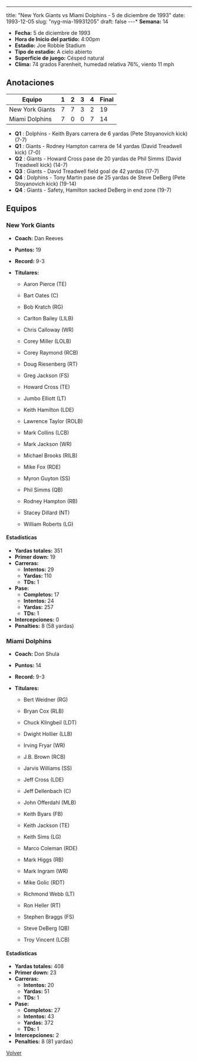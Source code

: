 ---
title: "New York Giants vs Miami Dolphins - 5 de diciembre de 1993"
date: 1993-12-05
slug: "nyg-mia-19931205"
draft: false
---* **Semana:** 14
* **Fecha:** 5 de diciembre de 1993
* **Hora de Inicio del partido:** 4:00pm
* **Estadio:** Joe Robbie Stadium
* **Tipo de estadio:** A cielo abierto
* **Superficie de juego:** Césped natural
* **Clima:** 74 grados Farenheit, humedad relativa 76%, viento 11 mph




## Anotaciones
| Equipo | 1 | 2 | 3 | 4 | Final |
|--------|---|---|---|---|-------|
| New York Giants  | 7 | 7 | 3 | 2  | 19 |
| Miami Dolphins  | 7 | 0 | 0 | 7  | 14 |
* **Q1** : Dolphins - Keith Byars carrera de 6 yardas (Pete Stoyanovich kick) (7-7)
* **Q1** : Giants - Rodney Hampton carrera de 14 yardas (David Treadwell kick) (7-0)
* **Q2** : Giants - Howard Cross pase de 20 yardas de Phil Simms (David Treadwell kick) (14-7)
* **Q3** : Giants - David Treadwell field goal de 42 yardas (17-7)
* **Q4** : Dolphins - Tony Martin pase de 25 yardas de Steve DeBerg (Pete Stoyanovich kick) (19-14)
* **Q4** : Giants - Safety, Hamilton sacked DeBerg in end zone (19-7)


## Equipos


### New York Giants
* **Coach:** Dan Reeves
* **Puntos:** 19
* **Record:** 9-3
* **Titulares:** 

  * Aaron Pierce (TE) 

  * Bart Oates (C) 

  * Bob Kratch (RG) 

  * Carlton Bailey (LILB) 

  * Chris Calloway (WR) 

  * Corey Miller (LOLB) 

  * Corey Raymond (RCB) 

  * Doug Riesenberg (RT) 

  * Greg Jackson (FS) 

  * Howard Cross (TE) 

  * Jumbo Elliott (LT) 

  * Keith Hamilton (LDE) 

  * Lawrence Taylor (ROLB) 

  * Mark Collins (LCB) 

  * Mark Jackson (WR) 

  * Michael Brooks (RILB) 

  * Mike Fox (RDE) 

  * Myron Guyton (SS) 

  * Phil Simms (QB) 

  * Rodney Hampton (RB) 

  * Stacey Dillard (NT) 

  * William Roberts (LG) 

#### Estadísticas
* **Yardas totales:** 351
* **Primer down:** 19
* **Carreras:**
  * **Intentos:** 29
  * **Yardas:** 110
  * **TDs:** 1
* **Pase:**
  * **Completos:** 17
  * **Intentos:** 24
  * **Yardas:** 257
  * **TDs:** 1
* **Intercepciones:** 0
* **Penalties:** 8 (58 yardas)

### Miami Dolphins
* **Coach:** Don Shula
* **Puntos:** 14
* **Record:** 9-3
* **Titulares:** 

  * Bert Weidner (RG) 

  * Bryan Cox (RLB) 

  * Chuck Klingbeil (LDT) 

  * Dwight Hollier (LLB) 

  * Irving Fryar (WR) 

  * J.B. Brown (RCB) 

  * Jarvis Williams (SS) 

  * Jeff Cross (LDE) 

  * Jeff Dellenbach (C) 

  * John Offerdahl (MLB) 

  * Keith Byars (FB) 

  * Keith Jackson (TE) 

  * Keith Sims (LG) 

  * Marco Coleman (RDE) 

  * Mark Higgs (RB) 

  * Mark Ingram (WR) 

  * Mike Golic (RDT) 

  * Richmond Webb (LT) 

  * Ron Heller (RT) 

  * Stephen Braggs (FS) 

  * Steve DeBerg (QB) 

  * Troy Vincent (LCB) 

#### Estadísticas
* **Yardas totales:** 408
* **Primer down:** 23
* **Carreras:**
  * **Intentos:** 20
  * **Yardas:** 51
  * **TDs:** 1
* **Pase:**
  * **Completos:** 27
  * **Intentos:** 43
  * **Yardas:** 372
  * **TDs:** 1
* **Intercepciones:** 2
* **Penalties:** 8 (81 yardas)


[Volver](/historia/1993)
